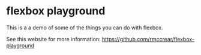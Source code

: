 # flexbox playground

This is a a demo of some of the things you can do with flexbox.

See this website for more information: https://github.com/rmccrear/flexbox-playground
